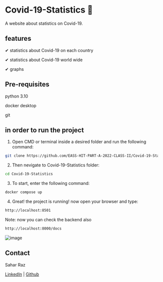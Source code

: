 # Covid-19-Statistics 🤢 #

A website about statistics on Covid-19.

## features ##

✔ statistics about Covid-19 on each country

✔ statistics about Covid-19 world wide

✔ graphs

## Pre-requisites ##

python 3.10

docker desktop

git

## in order to run the project ##

1. Open CMD or terminal inside a desired folder and run the following command:

``` bash
git clone https://github.com/EASS-HIT-PART-A-2022-CLASS-II/Covid-19-Statistics.git
```

2. Then nevigate to Covid-19-Statistics folder:
```bash
cd Covid-19-Statistics
```

3. To start, enter the following command:
```bash
docker compose up
```

4. Great! the project is running! now open your browser and type:
```bash
http://localhost:8501
```  

Note: now you can check the backend also 
```bash
http://localhost:8000/docs
``` 

![image](https://user-images.githubusercontent.com/62401198/213872243-98f10fac-0162-4d43-809c-790a224de707.png)


## Contact
Sahar Raz

[LinkedIn](https://www.linkedin.com/in/sahar-raz-62bbb2120/) | [Github](https://github.com/SaharRaz)
